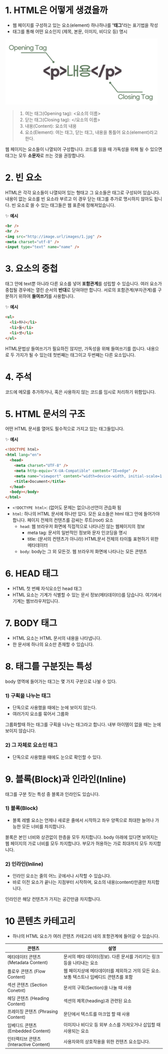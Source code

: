 # 1. HTML은 어떻게 생겼을까

- 웹 페이지를 구성하고 있는 요소(element) 하나하나를 <strong>'태그'</strong>라는 표기법을 작성
- 태그를 통해 어떤 요소인지 (제목, 본문, 이미지, 비디오 등) 명시

![태그 설명](./image/whatisHTML1.png)

> 1.  여는 태그(Opening tag): <요소의 이름>
> 2.  닫는 태그(Closing tag): </요소의 이름>
> 3.  내용(Content): 요소의 내용
> 4.  요소(Element): 여는 태그, 닫는 태그, 내용을 통틀어 요소(element)라고 한다.

웹 페이지는 요소들이 나열되어 구성합니다. 코드를 읽을 때 가독성을 위해 될 수 있으면 태그는 모두 **소문자**로 쓰는 것을 권장합니다.

# 2. 빈 요소

HTML은 각각 요소들이 나열되어 있는 형태고 그 요소들은 태그로 구성되어 있습니다. 내용이 없는 요소를 빈 요소라 부르고 이 경우 닫는 태그를 추가로 명시하지 않아도 됩니다. 빈 요소로 쓸 수 있는 태그들은 웹 표준에 정해져있습니다.

✨ **예시**

```html
<br />
<hr />
<img src="http://image.url/images/1.jpg" />
<meta charset="utf-8" />
<input type="text" name="name" />
```

# 3. 요소의 중첩

태그 안에 text뿐 아니라 다른 요소를 넣어 **포함관계**를 성립할 수 있습니다. 여러 요소가 중첩될 경우에는 열린 순서의 **반대**로 닫혀야만 합니다. 서로의 포함관계(부자관계)를 구분하기 위하여 **들여쓰기**를 사용합니다.

✨ **예시**

```html
<ul>
  <li>하나</li>
  <li>둘</li>
  <li>셋</li>
</ul>
```

HTML문법상 들여쓰기가 필요하진 않지만, 가독성을 위해 들여쓰기를 씁니다.
내용으로 두 가지가 될 수 있는데 첫번째는 태그이고 두번째는 다른 요소입니다.

# 4. 주석

코드에 메모를 추가하거나, 혹은 사용하지 않는 코드를 임시로 처리하기 위함입니다.

# 5. HTML 문서의 구조

어떤 HTML 문서를 열어도 필수적으로 가지고 있는 태그들입니다.

✨ **예시**

```html
<!DOCTYPE html>
<html lang="en">
  <head>
    <meta charset="UTF-8" />
    <meta http-equiv="X-UA-Compatible" content="IE=edge" />
    <meta name="viewport" content="width=device-width, initial-scale=1.0" />
    <title>Document</title>
  </head>
  <body></body>
</html>
```

- `<!DOCTYPE html>`: (없어도 문제는 없으나)선언이 관습화 됨
- `html`: 하나의 HTML 문서에 하나만 있다. 모든 요소들은 html 태그 안에 들어가야 합니다. 페이지 전체의 컨텐츠를 감싸는 루트(root) 요소
  - `head`: 웹 브라우저 화면에 직접적으로 나타나진 않는 웹페이지의 정보
    - meta tag: 문서의 일반적인 정보와 문자 인코딩을 명시
    - title: (문서의 컨텐츠가 아니라) HTML문서 전체의 타이틀 표현하기 위한 메타데이터
  - `body`: body는 그 외 모든것. 웹 브라우저 화면에 나타나는 모든 콘텐츠

# 6. HEAD 태그

- HTML 첫 번째 자식요소인 head 태그
- HTML <head> 요소는 기계가 식별할 수 있는 문서 정보(메타데이터)를 담습니다.
  여기에서 기계는 웹브라우저입니다.

# 7. BODY 태그

- HTML <body> 요소는 HTML 문서의 내용을 나타냅니다.
- 한 문서에 하나의 <body> 요소만 존재할 수 있습니다.

# 8. 태그를 구분짓는 특성

body 영역에 들어가는 태그는 몇 가지 구분으로 나뉠 수 있다.

### 1) 구획을 나누는 태그

- 단독으로 사용했을 때에는 눈에 보이지 않는다.
- 여러가지 요소를 묶어서 그룹화

그룹화할때 하는 태그를 구획을 나누는 태그라고 합니다. 내부 아이템이 없을 때는 눈에 보이지 않습니다.

### 2) 그 자체로 요소인 태그

- 단독으로 사용했을 때에도 눈으로 확인할 수 있다.

# 9. 블록(Block)과 인라인(Inline)

태그를 구분 짓는 특성 중 블록과 인라인도 있습니다.

### 1) 블록(Block)

- 블록 레벨 요소는 언제나 새로운 줄에서 시작하고 좌우 양쪽으로 최대한 늘어나 가능한 모든 너비를 차지합니다.

블록은 본인 너비와 상관없이 한층을 모두 차지합니다. body 아래에 있다면 보여지는 웹 페이지의 가로 너비를 모두 차지합니다. 부모가 허용하는 가로 최대까지 모두 차지합니다.

### 2) 인라인(Inline)

- 인라인 요소는 줄의 어느 곳에서나 시작할 수 있습니다.
- 바로 이전 요소가 끝나는 지점부터 시작하며, 요소의 내용(content)만큼만 차지합니다.

인라인은 해당 컨텐츠가 가지는 공간만큼 차지합니다.

# 10 콘텐츠 카테고리

- 하나의 HTML 요소가 여러 콘텐츠 카테고리 내의 포항관계에 들어갈 수 있습니다.

| 콘텐츠                                  | 설명                                                                                     |
| --------------------------------------- | ---------------------------------------------------------------------------------------- |
| 메타데이터 콘텐츠 (Metadata Content)    | 문서의 메타 데이터(정보). 다른 문서를 가리키는 링크 등을 나타내는 요소                   |
| 플로우 콘텐츠 (Flow Content)            | 웹 페이지상에 메타데이터를 제외하고 거의 모든 요소. 보통 텍스트나 임베디드 콘텐츠를 포함 |
| 섹션 콘텐츠 (Section Conetnt)           | 문서의 구획(Section)을 나눌 때 사용                                                      |
| 헤딩 콘텐츠 (Heading Content)           | 섹션의 제목(heading)과 관련된 요소                                                       |
| 프레이징 콘텐츠 (Phrasing Content)      | 문단에서 텍스트를 마크업 할 때 사용                                                      |
| 임베디드 콘텐츠 (Embedded Content)      | 이미지나 비디오 등 외부 소스를 가져오거나 삽입할 때 사용되는 요소                        |
| 인터랙티브 콘텐츠 (Interactive Content) | 사용자와의 상호작용을 위한 컨텐츠 요소입니다.                                            |
